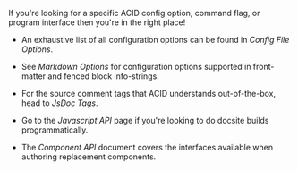 
If you're looking for a specific ACID config option, command flag, or program interface then you're in the right place!

- An exhaustive list of all configuration options can be found in *Config File Options*.

- See *Markdown Options* for configuration options supported in front-matter and fenced block info-strings.

- For the source comment tags that ACID understands out-of-the-box, head to *JsDoc Tags*.

- Go to the *Javascript API* page if you're looking to do docsite builds programmatically.

- The *Component API* document covers the interfaces available when authoring replacement components.
